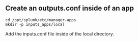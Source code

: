 ## Create an outputs.conf inside of an app
```
cd /opt/splunk/etc/manager-apps
mkdir -p inputs_apps/local
```

Add the inputs.conf file inside of the local directory.